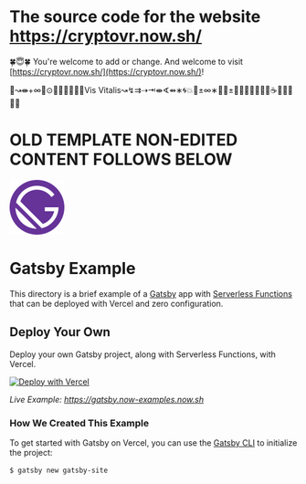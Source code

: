 # The source code for the website https://cryptovr.now.sh/

🍀😇🍀 You're welcome to add or change. And welcome to visit [https://cryptovr.now.sh/](https://cryptovr.now.sh/)! 




💚↝⇼+∞💚⊙🌈🌌🧙🐁🧙💚Vis Vitalis↝↯⇉⇢⇥⇼∢⇴∗🌀💥👾±∞∗💞🐸±👾🐝💞🧙🌈🐁🏢☕️🧙🐸🐁🍄💚













# OLD TEMPLATE NON-EDITED CONTENT FOLLOWS BELOW

![Gatsby Logo](https://github.com/vercel/vercel/blob/master/packages/frameworks/logos/gatsby.svg)

# Gatsby Example

This directory is a brief example of a [Gatsby](https://www.gatsbyjs.org/) app with [Serverless Functions](https://vercel.com/docs/v2/serverless-functions/introduction) that can be deployed with Vercel and zero configuration.

## Deploy Your Own

Deploy your own Gatsby project, along with Serverless Functions, with Vercel.

[![Deploy with Vercel](https://vercel.com/button)](https://vercel.com/import/project?template=https://github.com/vercel/vercel/tree/main/examples/gatsby)

_Live Example: https://gatsby.now-examples.now.sh_

### How We Created This Example

To get started with Gatsby on Vercel, you can use the [Gatsby CLI](https://www.gatsbyjs.org/docs/gatsby-cli/) to initialize the project:

```shell
$ gatsby new gatsby-site
```
